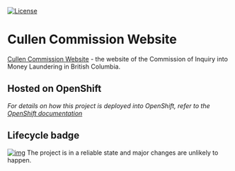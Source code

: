 [![License](https://img.shields.io/badge/License-Apache%202.0-blue.svg)](LICENSE)

# Cullen Commission Website

[Cullen Commission Website](https://cullen-commission-prod.apps.silver.devops.gov.bc.ca/) - the website of the Commission of Inquiry into Money Laundering in British Columbia.

## Hosted on OpenShift

*For details on how this project is deployed into OpenShift, refer to the [OpenShift documentation](./openshift/README.md)*

## Lifecycle badge

[![img](https://img.shields.io/badge/Lifecycle-Stable-97ca00)](https://github.com/bcgov/repomountie/blob/master/doc/lifecycle-badges.md)
The project is in a reliable state and major changes are unlikely to happen.